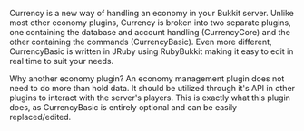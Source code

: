 Currency is a new way of handling an economy in your Bukkit server. Unlike most other economy plugins, Currency is broken into two separate plugins, one containing the database and account handling (CurrencyCore) and the other containing the commands (CurrencyBasic). Even more different, CurrencyBasic is written in JRuby using RubyBukkit making it easy to edit in real time to suit your needs.

Why another economy plugin? An economy management plugin does not need to do more than hold data. It should be utilized through it's API in other plugins to interact with the server's players. This is exactly what this plugin does, as CurrencyBasic is entirely optional and can be easily replaced/edited.
